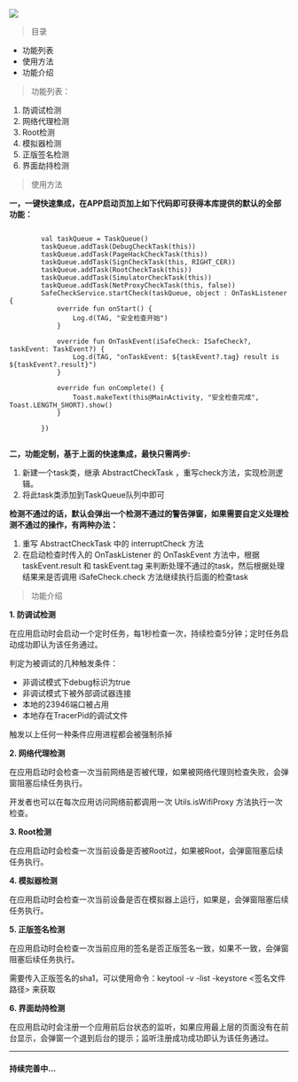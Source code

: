 [![](https://jitpack.io/v/elivenlzy/androidsafecheck.svg)](https://jitpack.io/#elivenlzy/androidsafecheck)

> 目录

* 功能列表
* 使用方法
* 功能介绍

> 功能列表：

1. 防调试检测
2. 网络代理检测
3. Root检测
4. 模拟器检测
5. 正版签名检测
6. 界面劫持检测

> 使用方法

**一，一键快速集成，在APP启动页加上如下代码即可获得本库提供的默认的全部功能：**

```
        
        val taskQueue = TaskQueue()
        taskQueue.addTask(DebugCheckTask(this))
        taskQueue.addTask(PageHackCheckTask(this))
        taskQueue.addTask(SignCheckTask(this, RIGHT_CER))
        taskQueue.addTask(RootCheckTask(this))
        taskQueue.addTask(SimulatorCheckTask(this))
        taskQueue.addTask(NetProxyCheckTask(this, false))
        SafeCheckService.startCheck(taskQueue, object : OnTaskListener {
            override fun onStart() {
                Log.d(TAG, "安全检查开始")
            }

            override fun OnTaskEvent(iSafeCheck: ISafeCheck?, taskEvent: TaskEvent?) {
                Log.d(TAG, "onTaskEvent: ${taskEvent?.tag} result is ${taskEvent?.result}")
            }

            override fun onComplete() {
                Toast.makeText(this@MainActivity, "安全检查完成", Toast.LENGTH_SHORT).show()
            }

        })   
     
```

**二，功能定制，基于上面的快速集成，最快只需两步:**

1. 新建一个task类，继承 AbstractCheckTask ，重写check方法，实现检测逻辑。
2. 将此task类添加到TaskQueue队列中即可

**检测不通过的话，默认会弹出一个检测不通过的警告弹窗，如果需要自定义处理检测不通过的操作，有两种办法：**

1. 重写 AbstractCheckTask 中的 interruptCheck 方法
2. 在启动检查时传入的 OnTaskListener 的 OnTaskEvent 方法中，根据
   taskEvent.result 和 taskEvent.tag
   来判断处理不通过的task，然后根据处理结果来是否调用 iSafeCheck.check
   方法继续执行后面的检查task

> 功能介绍

**1. 防调试检测**

在应用启动时会启动一个定时任务，每1秒检查一次，持续检查5分钟；定时任务启动成功即认为该任务通过。

判定为被调试的几种触发条件：
* 非调试模式下debug标识为true
* 非调试模式下被外部调试器连接
* 本地的23946端口被占用
* 本地存在TracerPid的调试文件

触发以上任何一种条件应用进程都会被强制杀掉

**2. 网络代理检测**

在应用启动时会检查一次当前网络是否被代理，如果被网络代理则检查失败，会弹窗阻塞后续任务执行。

开发者也可以在每次应用访问网络前都调用一次 Utils.isWifiProxy 方法执行一次检查。

**3. Root检测**

在应用启动时会检查一次当前设备是否被Root过，如果被Root，会弹窗阻塞后续任务执行。

**4. 模拟器检测**

在应用启动时会检查一次当前设备是否在模拟器上运行，如果是，会弹窗阻塞后续任务执行。

**5. 正版签名检测**

在应用启动时会检查一次当前应用的签名是否正版签名一致，如果不一致，会弹窗阻塞后续任务执行。

需要传入正版签名的sha1，可以使用命令：keytool -v -list -keystore <签名文件路径> 来获取

**6. 界面劫持检测**

在应用启动时会注册一个应用前后台状态的监听，如果应用最上层的页面没有在前台显示，会弹窗一个退到后台的提示；监听注册成功成功即认为该任务通过。

---------------------

#### 持续完善中...

